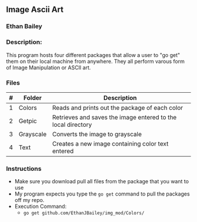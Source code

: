 ## Image Ascii Art
### Ethan Bailey
### Description:

This program hosts four different packages that allow a user to "go get" them on their local 
machine from anywhere. They all perform varous form of Image Manipulation or ASCII art.

### Files

|   #   | Folder             | Description                                        |
| :---: | ---------------- | -------------------------------------------------- |
|   1   | Colors           | Reads and prints out the package of each color  |
|   2   | Getpic           | Retrieves and saves the image entered to the local directory|
|   3   | Grayscale        | Converts the image to grayscale|
|   4   | Text             |  Creates a new image containing color text entered|


### Instructions

- Make sure you download pull all files from the package that you want to use
- My program expects you type the `go get` command to pull the packages off my repo.
- Execution Command:
  - `go get github.com/EthanJBailey/img_mod/Colors/`
  
